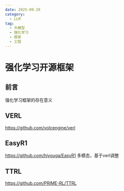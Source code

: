 ```yaml
---
date: 2025-09-20
category:
  - LLM
tag:
  - 大模型
  - 强化学习
  - 框架
  - 工程
---
```


# 强化学习开源框架

## 前言

强化学习框架的存在意义



## VERL

https://github.com/volcengine/verl



## EasyR1

https://github.com/hiyouga/EasyR1 多模态，基于verl调整



## TTRL

https://github.com/PRIME-RL/TTRL